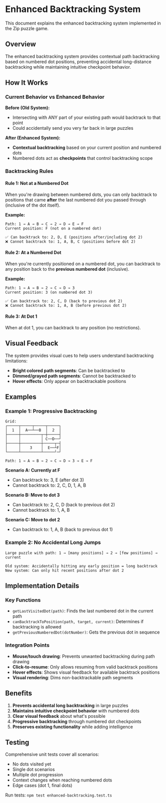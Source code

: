 # Enhanced Backtracking System

This document explains the enhanced backtracking system implemented in the Zip puzzle game.

## Overview

The enhanced backtracking system provides contextual path backtracking based on numbered dot positions, preventing accidental long-distance backtracking while maintaining intuitive checkpoint behavior.

## How It Works

### Current Behavior vs Enhanced Behavior

**Before (Old System):**
- Intersecting with ANY part of your existing path would backtrack to that point
- Could accidentally send you very far back in large puzzles

**After (Enhanced System):**
- **Contextual backtracking** based on your current position and numbered dots
- Numbered dots act as **checkpoints** that control backtracking scope

### Backtracking Rules

#### Rule 1: Not at a Numbered Dot
When you're drawing between numbered dots, you can only backtrack to positions that came **after** the last numbered dot you passed through (inclusive of the dot itself).

**Example:**
```
Path: 1 → A → B → C → 2 → D → E → F
Current position: F (not on a numbered dot)

✅ Can backtrack to: 2, D, E (positions after/including dot 2)
❌ Cannot backtrack to: 1, A, B, C (positions before dot 2)
```

#### Rule 2: At a Numbered Dot
When you're currently positioned on a numbered dot, you can backtrack to any position back to the **previous numbered dot** (inclusive).

**Example:**
```
Path: 1 → A → B → 2 → C → D → 3
Current position: 3 (on numbered dot 3)

✅ Can backtrack to: 2, C, D (back to previous dot 2)
❌ Cannot backtrack to: 1, A, B (before previous dot 2)
```

#### Rule 3: At Dot 1
When at dot 1, you can backtrack to any position (no restrictions).

## Visual Feedback

The system provides visual cues to help users understand backtracking limitations:

- **Bright colored path segments**: Can be backtracked to
- **Dimmed/grayed path segments**: Cannot be backtracked to
- **Hover effects**: Only appear on backtrackable positions

## Examples

### Example 1: Progressive Backtracking
```
Grid:
┌─────┬─────┬─────┬─────┐
│  1  │  A──┴──B  │  2  │
├─────┼─────────┬─┼─────┤
│     │         │ C──D──┘
├─────┼─────────┼─────┬─┤
│     │    3    │  E──┴F│
└─────┴─────────┴─────┘─┘

Path: 1 → A → B → 2 → C → D → 3 → E → F
```

**Scenario A: Currently at F**
- Can backtrack to: 3, E (after dot 3)
- Cannot backtrack to: 2, C, D, 1, A, B

**Scenario B: Move to dot 3**
- Can backtrack to: 2, C, D (back to previous dot 2)
- Cannot backtrack to: 1, A, B

**Scenario C: Move to dot 2**
- Can backtrack to: 1, A, B (back to previous dot 1)

### Example 2: No Accidental Long Jumps
```
Large puzzle with path: 1 → [many positions] → 2 → [few positions] → current

Old system: Accidentally hitting any early position = long backtrack
New system: Can only hit recent positions after dot 2
```

## Implementation Details

### Key Functions

- `getLastVisitedDot(path)`: Finds the last numbered dot in the current path
- `canBacktrackToPosition(path, target, current)`: Determines if backtracking is allowed
- `getPreviousNumberedDot(dotNumber)`: Gets the previous dot in sequence

### Integration Points

- **Mouse/touch drawing**: Prevents unwanted backtracking during path drawing
- **Click-to-resume**: Only allows resuming from valid backtrack positions
- **Hover effects**: Shows visual feedback for available backtrack positions
- **Visual rendering**: Dims non-backtrackable path segments

## Benefits

1. **Prevents accidental long backtracking** in large puzzles
2. **Maintains intuitive checkpoint behavior** with numbered dots
3. **Clear visual feedback** about what's possible
4. **Progressive backtracking** through numbered dot checkpoints
5. **Preserves existing functionality** while adding intelligence

## Testing

Comprehensive unit tests cover all scenarios:
- No dots visited yet
- Single dot scenarios
- Multiple dot progression
- Context changes when reaching numbered dots
- Edge cases (dot 1, final dots)

Run tests: `npm test enhanced-backtracking.test.ts`
